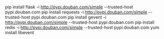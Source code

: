 pip install flask  -i http://pypi.douban.com/simple --trusted-host pypi.douban.com
 pip install requests -i http://pypi.douban.com/simple --trusted-host pypi.douban.com
 pip install gevent -i http://pypi.douban.com/simple --trusted-host pypi.douban.com
 pip install redis -i http://pypi.douban.com/simple --trusted-host pypi.douban.com
 yum install libevent
